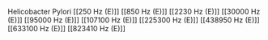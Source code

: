 Helicobacter Pylori
[[250 Hz (E)]]
[[850 Hz (E)]]
[[2230 Hz (E)]]
[[30000 Hz (E)]]
[[95000 Hz (E)]]
[[107100 Hz (E)]]
[[225300 Hz (E)]]
[[438950 Hz (E)]]
[[633100 Hz (E)]]
[[823410 Hz (E)]]